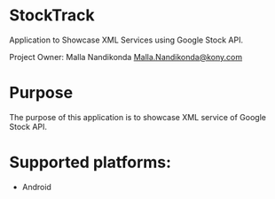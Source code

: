StockTrack
==========
Application to Showcase XML Services using Google Stock API.

Project Owner: Malla Nandikonda <Malla.Nandikonda@kony.com>

# Purpose
The purpose of this application is to showcase XML service of Google Stock API.

# Supported platforms:
 * Android

